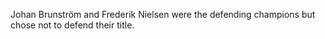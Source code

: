 Johan Brunström and Frederik Nielsen were the defending champions but chose not to defend their title.

